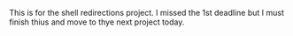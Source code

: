This is for the shell redirections project. I missed the 1st deadline but I must finish thius and move to thye next project today.
